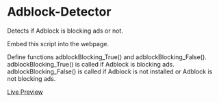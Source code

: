 Adblock-Detector
================

Detects if Adblock is blocking ads or not.

Embed this script into the webpage. 

Define functions adblockBlocking_True() and adblockBlocking_False(). adblockBlocking_True() is called if Adblock is blocking ads. adblockBlocking_False() is called if Adblock is not installed or Adblock is not blocking ads.

<a href="http://labs.qnimate.com/adblock-detector/">Live Preview</a>
